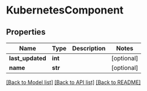 # KubernetesComponent

## Properties
Name | Type | Description | Notes
------------ | ------------- | ------------- | -------------
**last_updated** | **int** |  | [optional] 
**name** | **str** |  | [optional] 

[[Back to Model list]](../README.md#documentation-for-models) [[Back to API list]](../README.md#documentation-for-api-endpoints) [[Back to README]](../README.md)


